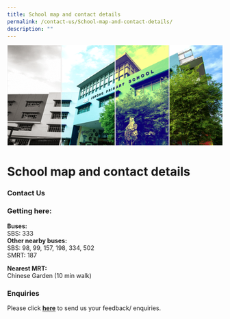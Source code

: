 ```yaml
---
title: School map and contact details
permalink: /contact-us/School-map-and-contact-details/
description: ""
---
```

![](/images/Banner.png)

School map and contact details
==============================

### Contact Us





### Getting here:

<b>Buses:</b> <br>
SBS: 333  
<b>Other nearby buses:</b> <br>
SBS: 98, 99, 157, 198, 334, 502  
SMRT: 187  
  
<b>Nearest MRT:</b> <br> Chinese Garden (10 min walk)




### Enquiries

  
Please click [<b>here</b>](mailto:jps@moe.edu.sg) to send us your feedback/ enquiries.